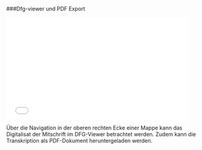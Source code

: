 ###Dfg-viewer und PDF Export

<iframe width="480" height="270" src="//www.youtube-nocookie.com/embed/iyHBtjJ9l7M?rel=0&start=444&end=471" frameborder="0" allowfullscreen="" /></iframe>

Über die Navigation in der oberen rechten Ecke einer Mappe kann das
Digitalisat der Mitschrift im DFG-Viewer betrachtet werden. Zudem kann
die Transkription als PDF-Dokument heruntergeladen werden.
